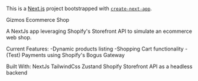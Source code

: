 This is a [Next.js](https://nextjs.org/) project bootstrapped with [`create-next-app`](https://github.com/vercel/next.js/tree/canary/packages/create-next-app).

Gizmos Ecommerce Shop

A NextJs app leveraging Shopify's Storefront API to simulate an ecommerce web shop.

Current Features:
-Dynamic products listing
-Shopping Cart functionality
-(Test) Payments using Shopify's Bogus Gateway

Built With:
NextJs
TailwindCss
Zustand
Shopify Storefront API as a headless backend


